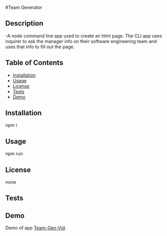 #Team Generator

## Description
-A node command line app used to create an html page.  The CLI app uses inquirer to ask the manager info on their software engineering team and uses that info to fill out the page.

## Table of Contents 

- [Installation](#installation)
- [Usage](#usage)
- [License](#license)
- [Tests](#tests)
- [Demo](#demo)

## Installation
npm i

## Usage
npm run

## License
none

## Tests

## Demo

Demo of app [Team-Gen-Vid](./vid/Team-generator.webm).